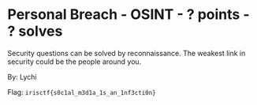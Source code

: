 # Personal Breach - OSINT - ? points - ? solves

Security questions can be solved by reconnaissance. The weakest link in security could be the people around you.

By: Lychi

Flag: `irisctf{s0c1al_m3d1a_1s_an_1nf3cti0n}`
